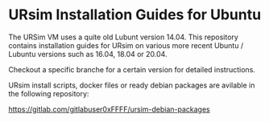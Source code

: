 # URsim Installation Guides for Ubuntu

The URSim VM uses a quite old Lubunt version 14.04. This repository contains 
installation guides for URsim on various more recent Ubuntu / Lubuntu
versions such as 16.04, 18.04 or 20.04.

Checkout a specific branche for a certain version for detailed instructions.

URsim install scripts, docker files or ready debian packages are avilable in
the following repository:

https://gitlab.com/gitlabuser0xFFFF/ursim-debian-packages